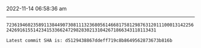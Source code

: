 2022-11-14 06:58:36 am

---

`723619460235891138449073081113236805614668175812987631201110001314225624269161551423415336624729828302131042671866343118113431`

`Latest commit SHA is: d5129438867ddeff719c8b8649562873673b816b `
